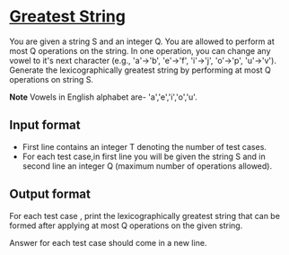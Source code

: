 # [Greatest String][link]

You are given a string S and an integer Q. You are allowed to perform at most Q operations on the string. In one operation, you can change any vowel to it's next character (e.g., 'a'->'b', 'e'->'f', 'i'->'j', 'o'->'p', 'u'->'v'). Generate the lexicographically greatest string by performing at most Q operations on string S.

**Note** Vowels in English alphabet are- 'a','e','i','o','u'.

## Input format

- First line contains an integer T denoting the number of test cases.
- For each test case,in first line you will be given the string S and in second line an integer Q (maximum number of operations allowed).

## Output format

For each test case , print the lexicographically greatest string that can be formed after applying at most Q operations on the given string.

Answer for each test case should come in a new line.

[link]: https://www.hackerearth.com/practice/basic-programming/implementation/basics-of-implementation/practice-problems/algorithm/greatest-string-fcf3e37c/
